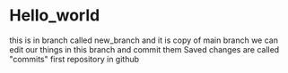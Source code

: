# Hello_world
this is in branch called new_branch and it is copy of main branch we can edit our things in this branch and commit them
Saved changes are called "commits"
first repository in github

